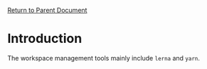[Return to Parent Document](./index.en.md)

# Introduction

The workspace management tools mainly include `lerna` and `yarn`.
